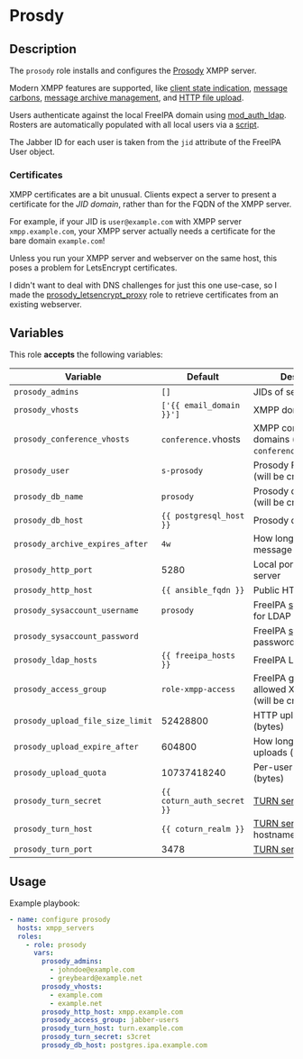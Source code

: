 Prosdy
======

Description
-----------

The `prosody` role installs and configures the [Prosody](https://prosody.im/)
XMPP server.

Modern XMPP features are supported, like
[client state indication](https://prosody.im/doc/modules/mod_csi),
[message carbons](https://prosody.im/doc/modules/mod_carbons),
[message archive management](https://prosody.im/doc/modules/mod_mam), and
[HTTP file upload](https://modules.prosody.im/mod_http_upload).

Users authenticate against the local FreeIPA domain using
[mod\_auth\_ldap](https://prosody.im/doc/modules/mod_auth_ldap).
Rosters are automatically populated with all local users via a
[script](templates/usr/local/bin/prosody-update-roster.j2).

The Jabber ID for each user is taken from the `jid` attribute of the FreeIPA
User object.


### Certificates

XMPP certificates are a bit unusual. Clients expect a server to present a
certificate for the _JID domain_, rather than for the FQDN of the XMPP server.

For example, if your JID is `user@example.com` with XMPP server `xmpp.example.com`,
your XMPP server actually needs a certificate for the bare domain `example.com`!

Unless you run your XMPP server and webserver on the same host, this poses a
problem for LetsEncrypt certificates.

I didn't want to deal with DNS challenges for just this one use-case, so I made
the [prosody\_letsencrypt\_proxy](../prosody_letsencrypt_proxy) role to retrieve
certificates from an existing webserver.


Variables
---------

This role **accepts** the following variables:

Variable                         | Default                    | Description
---------------------------------|----------------------------|------------
`prosody_admins`                 |  `[]`                      | JIDs of server admins
`prosody_vhosts`                 |  `['{{ email_domain }}']`  | XMPP domains to serve
`prosody_conference_vhosts`      |  `conference.`vhosts       | XMPP conference domains (usually `conference.example.com`)
`prosody_user`                   |  `s-prosody`               | Prosody FreeIPA user (will be created)
`prosody_db_name`                |  `prosody`                 | Prosody database name (will be created)
`prosody_db_host`                | `{{ postgresql_host }}`    | Prosody database host
`prosody_archive_expires_after`  |  `4w`                      | How long to keep message archives
`prosody_http_port`              |  5280                      | Local port for HTTP server
`prosody_http_host`              |  `{{ ansible_fqdn }}`      | Public HTTP hostname
`prosody_sysaccount_username`    |  `prosody`                 | FreeIPA [sysaccount](https://www.freeipa.org/page/HowTo/LDAP#System_Accounts) uid for LDAP authentication
`prosody_sysaccount_password`    |  &nbsp;                    | FreeIPA [sysaccount](https://www.freeipa.org/page/HowTo/LDAP#System_Accounts) password
`prosody_ldap_hosts`             | `{{ freeipa_hosts }}`      | FreeIPA LDAP hosts
`prosody_access_group`           | `role-xmpp-access`         | FreeIPA group for users allowed XMPP access (will be created)
`prosody_upload_file_size_limit` | 52428800                   | HTTP upload size limit (bytes)
`prosody_upload_expire_after`    | 604800                     | How long to keep file uploads (seconds)
`prosody_upload_quota`           | 10737418240                | Per-user upload quota (bytes)
`prosody_turn_secret`            | `{{ coturn_auth_secret }}` | [TURN server](https://prosody.im/doc/turn) secret
`prosody_turn_host`              | `{{ coturn_realm }}`       | [TURN server](https://prosody.im/doc/turn) public hostname
`prosody_turn_port`              | 3478                       | [TURN server](https://prosody.im/doc/turn) port


Usage
-----

Example playbook:

````yaml
- name: configure prosody
  hosts: xmpp_servers
  roles:
    - role: prosody
      vars:
        prosody_admins:
          - johndoe@example.com
          - greybeard@example.net
        prosody_vhosts:
          - example.com
          - example.net
        prosody_http_host: xmpp.example.com
        prosody_access_group: jabber-users
        prosody_turn_host: turn.example.com
        prosody_turn_secret: s3cret
        prosody_db_host: postgres.ipa.example.com
        

````
